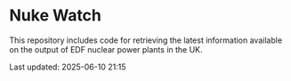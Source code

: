 # Nuke Watch

This repository includes code for retrieving the latest information available on the output of EDF nuclear power plants in the UK.

Last updated: 2025-06-10 21:15